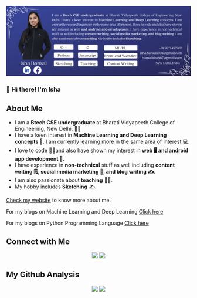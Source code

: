<img src="profile-bar.png" width="match-parent">

### 👋 Hi there! I'm Isha

## About Me
<ul>
<li>I am a <b> Btech CSE undergraduate </b> at Bharati Vidyapeeth College of Engineering, New Delhi. 👩‍🎓</li>
  <li>I have a keen interest in <b>Machine Learning and Deep Learning concepts 🤖</b>. I am currently learning more in the same area of interest 💻.</li>
<li>I love to code 👩‍💻and also have shown my interest in <b>web 🖥 and android app development 📱.</b></li>
  <li>I have experience in <b>non-technical</b> stuff as well including <b>content writing 🗒, social media marketing 📢, and blog writing ✍</b>.</li>
  <li>I am also passionate about <b>teaching</b> 👩‍🏫. </li>
  <li>My hobby includes <b>Sketching</b> ✍.</li>
</ul>

[Check my website](https://isha-bansal.netlify.app/) to know more about me.

For my blogs on Machine Learning and Deep Learning [Click here](https://valueml.com/author/bansalisha/)

For my blogs on Python Programming Language [Click here](https://www.askpython.com/author/isha)

## Connect with Me
<p align="center">
<a href="https://www.linkedin.com/in/isha-bansal-433514180/"><img src="https://img.shields.io/badge/-Isha%20Bansal-0077B5?style=flat&logo=Linkedin&logoColor=white"/></a>
<a href="mailto:isha.bansal1504@gmail.com"><img src="https://img.shields.io/badge/-isha.bansal1504@gmail.com-D14836?style=flat&logo=Gmail&logoColor=white"/></a>
</p>

## My Github Analysis
<p align="center">
  <img height="150em" src="https://github-readme-stats.vercel.app/api?username=IshaBansal0408&show_icons=true&theme=radical"/>
  <img height="150em" src="https://github-readme-stats-eight-theta.vercel.app/api/top-langs/?username=IshaBansal0408&layout=compact&langs_count=8&theme=algolia"/>
</a>
</p>




<!--
**IshaBansal0408/IshaBansal0408** is a ✨ _special_ ✨ repository because its `README.md` (this file) appears on your GitHub profile.
<a href="https://myresume.bss.design/"><img src="https://img.shields.io/badge/-Isha Bansal.com-3423A6?style=flat&logo=Google-Chrome&logoColor=white"/></a>
<a href="https://instagram.com/adityavs_"><img src="https://img.shields.io/badge/-@adityavs__-E4405F?style=flat&logo=Instagram&logoColor=white"/></a>
<a href="https://www.facebook.com/isha.bansal.7334504/"><img src="https://img.shields.io/badge/-@Isha Bansal-1877F2?style=flat&logo=Facebook&logoColor=white"/></a>
<img height="150em" src="https://github-readme-stats-eight-theta.vercel.app/api/top-langs/?username=IshaBansal0408&layout=compact&langs_count=8&theme=algolia"/>

![visitors](https://visitor-badge.glitch.me/badge?page_id=IshaBansal0408/IshaBansal0408)
